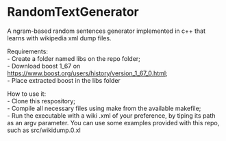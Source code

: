 # RandomTextGenerator
A ngram-based random sentences generator implemented in c++ that learns with wikipedia xml dump files.

Requirements:
  <br> - Create a folder named libs on the repo folder;
  <br> - Download boost 1_67 on https://www.boost.org/users/history/version_1_67_0.html;
  <br> - Place extracted boost in the libs folder

How to use it:
  <br> - Clone this respository;
  <br> - Compile all necessary files using make from the available makefile;
  <br> - Run the executable with a wiki .xml of your preference, by tiping its path as an argv parameter. You can use some examples provided with this repo, such as src/wikidump.0.xl
